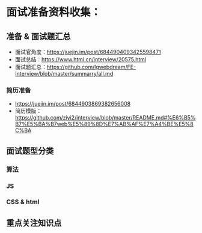 # 面试准备资料收集：

## 准备 & 面试题汇总
- 面试官角度：https://juejin.im/post/6844904093425598471
- 面试总结：https://www.html.cn/interview/20575.html
- 面试题汇总：https://github.com/lgwebdream/FE-Interview/blob/master/summarry/all.md

### 简历准备
- https://juejin.im/post/6844903869382656008
- 简历模版：https://github.com/ziyi2/interview/blob/master/README.md#%E6%B5%B7%E5%BA%B7web%E5%89%8D%E7%AB%AF%E7%A4%BE%E5%8C%BA

## 面试题型分类
### 算法

### JS

### CSS & html

## 重点关注知识点

